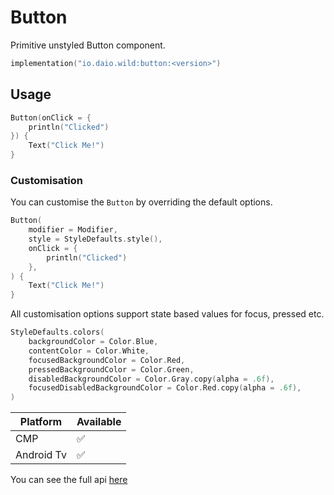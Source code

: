 # Button

Primitive unstyled Button component.

```kotlin
implementation("io.daio.wild:button:<version>")
```

## Usage

```kotlin
Button(onClick = {
    println("Clicked")
}) {
    Text("Click Me!")
}
```

### Customisation

You can customise the `Button` by overriding the default options.

```kotlin
Button(
    modifier = Modifier,
    style = StyleDefaults.style(),
    onClick = {
        println("Clicked")
    },
) {
    Text("Click Me!")
}
```

All customisation options support state based values for focus, pressed etc.

```kotlin
StyleDefaults.colors(
    backgroundColor = Color.Blue,
    contentColor = Color.White,
    focusedBackgroundColor = Color.Red,
    pressedBackgroundColor = Color.Green,
    disabledBackgroundColor = Color.Gray.copy(alpha = .6f),
    focusedDisabledBackgroundColor = Color.Red.copy(alpha = .6f),
)
```

| Platform   | Available |
|------------|-----------|
| CMP        | ✅         |
| Android Tv | ✅         |

You can see the full api [here](https://daio-io.github.io/wild/reference/components/button/index.html)
